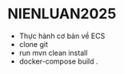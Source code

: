 # NIENLUAN2025
+ Thực hành cơ bản về ECS
+ clone git
+ run mvn clean install
+ docker-compose build . 

